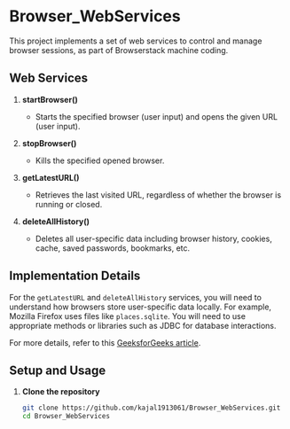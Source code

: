 # Browser_WebServices

This project implements a set of web services to control and manage browser sessions, as part of Browserstack machine coding.

## Web Services

1. **startBrowser()**
   - Starts the specified browser (user input) and opens the given URL (user input).

2. **stopBrowser()**
   - Kills the specified opened browser.

3. **getLatestURL()**
   - Retrieves the last visited URL, regardless of whether the browser is running or closed.

4. **deleteAllHistory()**
   - Deletes all user-specific data including browser history, cookies, cache, saved passwords, bookmarks, etc.

## Implementation Details

For the `getLatestURL` and `deleteAllHistory` services, you will need to understand how browsers store user-specific data locally. For example, Mozilla Firefox uses files like `places.sqlite`. You will need to use appropriate methods or libraries such as JDBC for database interactions.

For more details, refer to this [GeeksforGeeks article](https://www.geeksforgeeks.org/browserstack-interview-experience-for-freshers/).

## Setup and Usage

1. **Clone the repository**
   ```sh
   git clone https://github.com/kajal1913061/Browser_WebServices.git
   cd Browser_WebServices

  
